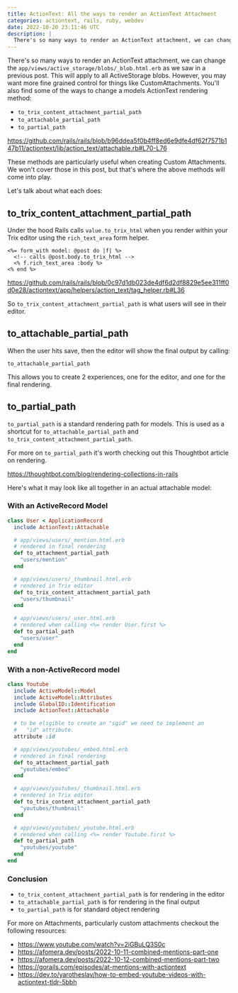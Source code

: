 ```yaml
---
title: ActionText: All the ways to render an ActionText Attachment
categories: actiontext, rails, ruby, webdev
date: 2022-10-20 23:11:46 UTC
description: |
  There's so many ways to render an ActionText attachment, we can change the...
---
```


There's so many ways to render an ActionText attachment, we can change the `app/views/active_storage/blobs/_blob.html.erb` as we saw in a previous post. This will apply to all ActiveStorage blobs. However, you may want more fine grained control for things like CustomAttachments. You'll also find some of the ways to change a models ActionText rendering method:

- `to_trix_content_attachment_partial_path`
- `to_attachable_partial_path`
- `to_partial_path`

https://github.com/rails/rails/blob/b96ddea5f0b4ff8ed6e9dfe4df62f7571b147b11/actiontext/lib/action_text/attachable.rb#L70-L76

These methods are particularly useful when creating Custom Attachments. We won't cover those in this post, but that's where the above methods will come into play.

Let's talk about what each does:

## to_trix_content_attachment_partial_path

Under the hood Rails calls `value.to_trix_html` when you render within your Trix editor using the `rich_text_area` form helper.

```erb
<%= form_with model: @post do |f| %>
  <!-- calls @post.body.to_trix_html -->
  <% f.rich_text_area :body %> 
<% end %>
```

https://github.com/rails/rails/blob/0c97d1db023de4df6d2df8829e5ee311ff0d0e28/actiontext/app/helpers/action_text/tag_helper.rb#L36

So `to_trix_content_attachment_partial_path` is what users will see in their editor.

## to_attachable_partial_path

When the user hits save, then the editor will show the final output by calling:

`to_attachable_partial_path`

This allows you to create 2 experiences, one for the editor, and one for the final rendering.

## to_partial_path

`to_partial_path` is a standard rendering path for models. This is used as a shortcut for `to_attachable_partial_path` and `to_trix_content_attachment_partial_path`. 

For more on `to_partial_path` it's worth checking out this Thoughtbot article on rendering.

https://thoughtbot.com/blog/rendering-collections-in-rails

Here's what it may look like all together in an actual attachable model:

### With an ActiveRecord Model

```rb
class User < ApplicationRecord
  include ActionText::Attachable

  # app/views/users/_mention.html.erb 
  # rendered in final rendering
  def to_attachment_partial_path
    "users/mention"
  end

  # app/views/users/_thumbnail.html.erb
  # rendered in Trix editor
  def to_trix_content_attachment_partial_path
    "users/thumbnail"
  end

  # app/views/users/_user.html.erb
  # rendered when calling <%= render User.first %>
  def to_partial_path
    "users/user"
  end
end
```

### With a non-ActiveRecord model

```rb
class Youtube
  include ActiveModel::Model
  include ActiveModel::Attributes
  include GlobalID::Identification
  include ActionText::Attachable

  # to be eligible to create an "sgid" we need to implement an 
  #   "id" attribute.
  attribute :id

  # app/views/youtubes/_embed.html.erb 
  # rendered in final rendering
  def to_attachment_partial_path
    "youtubes/embed"
  end

  # app/views/youtubes/_thumbnail.html.erb
  # rendered in Trix editor
  def to_trix_content_attachment_partial_path
    "youtubes/thumbnail"
  end

  # app/views/youtubes/_youtube.html.erb
  # rendered when calling <%= render Youtube.first %>
  def to_partial_path
    "youtubes/youtube"
  end
end
```

### Conclusion

- `to_trix_content_attachment_partial_path` is for rendering in the editor
- `to_attachable_partial_path` is for rendering in the final output
- `to_partial_path` is for standard object rendering


For more on Attachments, particularly custom attachments checkout the following resources:

- https://www.youtube.com/watch?v=2iGBuLQ3S0c
- https://afomera.dev/posts/2022-10-11-combined-mentions-part-one
- https://afomera.dev/posts/2022-10-12-combined-mentions-part-two
- https://gorails.com/episodes/at-mentions-with-actiontext
- https://dev.to/yarotheslav/how-to-embed-youtube-videos-with-actiontext-tldr-5bbh
